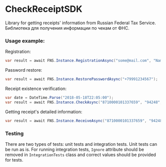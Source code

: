 # CheckReceiptSDK
Library for getting receipts' information from Russian Federal Tax Service.  
Библиотека для получения информации по чекам от ФНС.

### Usage example:

Registration:
```csharp
var result = await FNS.Instance.RegistrationAsync("some@mail.com", "Name", "+79991234567");
```
Password restore:
```csharp
var result = await FNS.Instance.RestorePasswordAsync("+79991234567");
```
Receipt existence verification:
```csharp
var date = DateTime.Parse("2018-05-18T22:05:00");
var result = await FNS.Instance.CheckAsync("8710000101337659", "94248", "815426975", date, 235.61);
```
Getting receipt's detailed information:
```csharp
var result = await FNS.Instance.ReceiveAsync("8710000101337659", "94248", "815426975", "+79991234567", "123456");
```

### Testing
There are two types of tests: unit tests and integration tests. Unit tests can be run as is. 
For running integration tests, `Ignore` attribute should be removed in `IntegrationTests` 
class and correct values should be provided for tests.